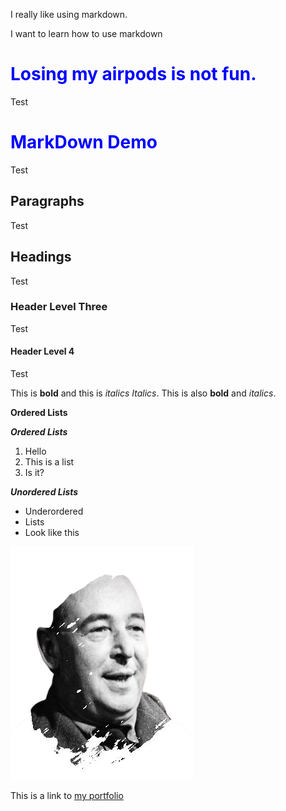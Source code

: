 I really like using markdown.


I want to learn how to use markdown 

# Losing my airpods is not fun. 
Test

# MarkDown Demo
Test

## Paragraphs
Test

## Headings
Test

### Header Level Three
Test

#### Header Level 4
Test

This is **bold** and this is *italics* *Italics*. 
This is also __bold__ and _italics_. 

**Ordered Lists**

***Ordered Lists***


1. Hello
2. This is a list
3. Is it?

***Unordered Lists***
- Underordered
- Lists
- Look like this

![alt text](a.png)

This is a link to [my portfolio](https://www.linkedin.com/in/warrenchanansingh)

<style> 
h1 {color: blue;
}

